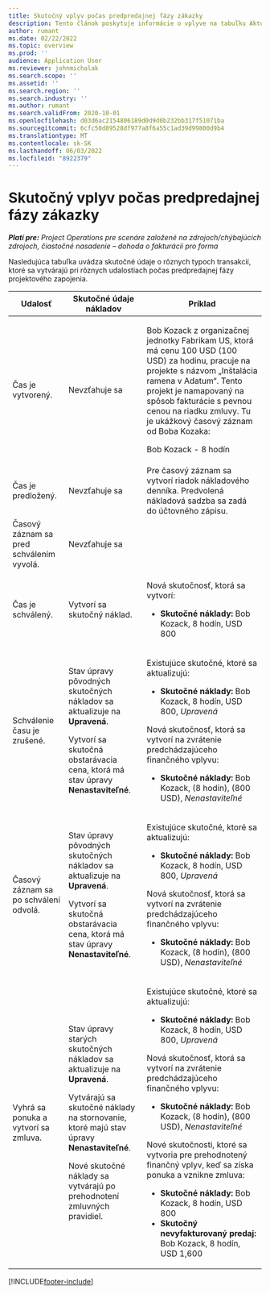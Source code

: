 ```yaml
---
title: Skutočný vplyv počas predpredajnej fázy zákazky
description: Tento článok poskytuje informácie o vplyve na tabuľku Aktuálny stav pri rôznych udalostiach, kým je zákazka v štádiu predpredaja v Microsofte Dynamics 365 Project Operations.
author: rumant
ms.date: 02/22/2022
ms.topic: overview
ms.prod: ''
audience: Application User
ms.reviewer: johnmichalak
ms.search.scope: ''
ms.assetid: ''
ms.search.region: ''
ms.search.industry: ''
ms.author: rumant
ms.search.validFrom: 2020-10-01
ms.openlocfilehash: d03d6ac2154806189d0d9d0b232bb317f51071ba
ms.sourcegitcommit: 6cfc50d89528df977a8f6a55c1ad39d99800d9b4
ms.translationtype: MT
ms.contentlocale: sk-SK
ms.lasthandoff: 06/03/2022
ms.locfileid: "8922379"
---
```

# <a name="actuals-impact-during-the-pre-sales-stage-of-an-engagement"></a>Skutočný vplyv počas predpredajnej fázy zákazky

_**Platí pre:** Project Operations pre scenáre založené na zdrojoch/chýbajúcich zdrojoch, čiastočné nasadenie – dohoda o fakturácii pro forma_

Nasledujúca tabuľka uvádza skutočné údaje o rôznych typoch transakcií, ktoré sa vytvárajú pri rôznych udalostiach počas predpredajnej fázy projektového zapojenia.

| Udalosť | Skutočné údaje nákladov | Príklad |
|---|---|---|
| Čas je vytvorený. | Nevzťahuje sa | <p>Bob Kozack z organizačnej jednotky Fabrikam US, ktorá má cenu 100 USD (100 USD) za hodinu, pracuje na projekte s názvom „Inštalácia ramena v Adatum“. Tento projekt je namapovaný na spôsob fakturácie s pevnou cenou na riadku zmluvy. Tu je ukážkový časový záznam od Boba Kozaka:</p><p>Bob Kozack - 8 hodín</p> |
| Čas je predložený. | Nevzťahuje sa | Pre časový záznam sa vytvorí riadok nákladového denníka. Predvolená nákladová sadzba sa zadá do účtovného zápisu. |
| Časový záznam sa pred schválením vyvolá. | Nevzťahuje sa | |
| Čas je schválený. | Vytvorí sa skutočný náklad. | <p>Nová skutočnosť, ktorá sa vytvorí:</p><ul><li>**Skutočné náklady:** Bob Kozack, 8 hodín, USD 800</li></ul> |
| Schválenie času je zrušené. | <p>Stav úpravy pôvodných skutočných nákladov sa aktualizuje na **Upravená**.</p><p>Vytvorí sa skutočná obstarávacia cena, ktorá má stav úpravy **Nenastaviteľné**.</p> | <p>Existujúce skutočné, ktoré sa aktualizujú:</p><ul><li>**Skutočné náklady:** Bob Kozack, 8 hodín, USD 800, *Upravená*</li></ul><p>Nová skutočnosť, ktorá sa vytvorí na zvrátenie predchádzajúceho finančného vplyvu:</p><ul><li>**Skutočné náklady:** Bob Kozack, (8 hodín), (800 USD), *Nenastaviteľné*</li></ul> |
| Časový záznam sa po schválení odvolá. | <p>Stav úpravy pôvodných skutočných nákladov sa aktualizuje na **Upravená**.</p><p>Vytvorí sa skutočná obstarávacia cena, ktorá má stav úpravy **Nenastaviteľné**.</p> | <p>Existujúce skutočné, ktoré sa aktualizujú:</p><ul><li>**Skutočné náklady:** Bob Kozack, 8 hodín, USD 800, *Upravená*</li></ul><p>Nová skutočnosť, ktorá sa vytvorí na zvrátenie predchádzajúceho finančného vplyvu:</p><ul><li>**Skutočné náklady:** Bob Kozack, (8 hodín), (800 USD), *Nenastaviteľné*</li></ul> |
| Vyhrá sa ponuka a vytvorí sa zmluva. | <p>Stav úpravy starých skutočných nákladov sa aktualizuje na **Upravená**.</p><p>Vytvárajú sa skutočné náklady na stornovanie, ktoré majú stav úpravy **Nenastaviteľné**.</p><p>Nové skutočné náklady sa vytvárajú po prehodnotení zmluvných pravidiel.</p> | <p>Existujúce skutočné, ktoré sa aktualizujú:</p><ul><li>**Skutočné náklady:** Bob Kozack, 8 hodín, USD 800, *Upravená*</li></ul><p>Nová skutočnosť, ktorá sa vytvorí na zvrátenie predchádzajúceho finančného vplyvu:</p><ul><li>**Skutočné náklady:** Bob Kozack, (8 hodín), (800 USD), *Nenastaviteľné*</li></ul><p>Nové skutočnosti, ktoré sa vytvoria pre prehodnotený finančný vplyv, keď sa získa ponuka a vznikne zmluva:</p><ul><li>**Skutočné náklady:** Bob Kozack, 8 hodín, USD 800</li><li>**Skutočný nevyfakturovaný predaj:** Bob Kozack, 8 hodín, USD 1,600</li></ul> |

[!INCLUDE[footer-include](../includes/footer-banner.md)]
